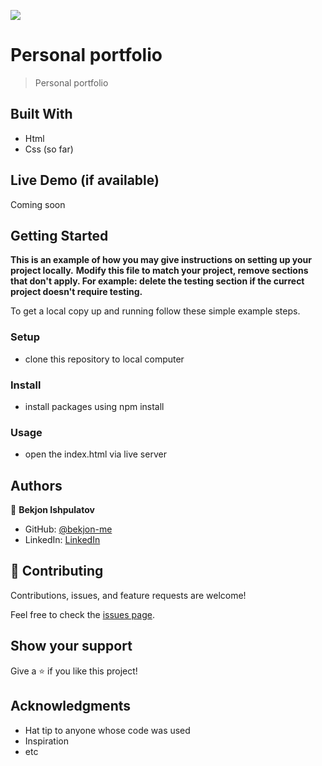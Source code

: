 ![](https://img.shields.io/badge/Microverse-blueviolet)

# Personal portfolio

> Personal portfolio

## Built With

- Html
- Css (so far)

## Live Demo (if available)

Coming soon

## Getting Started

**This is an example of how you may give instructions on setting up your project locally.**
**Modify this file to match your project, remove sections that don't apply. For example: delete the testing section if the currect project doesn't require testing.**

To get a local copy up and running follow these simple example steps.

### Setup

- clone this repository to local computer

### Install

- install packages using npm install

### Usage

- open the index.html via live server

## Authors

👤 **Bekjon Ishpulatov**

- GitHub: [@bekjon-me](https://github.com/bekjon-me)
- LinkedIn: [LinkedIn](https://linkedin.com/in/bekjonishpulatov)

## 🤝 Contributing

Contributions, issues, and feature requests are welcome!

Feel free to check the [issues page](../../issues/).

## Show your support

Give a ⭐️ if you like this project!

## Acknowledgments

- Hat tip to anyone whose code was used
- Inspiration
- etc
